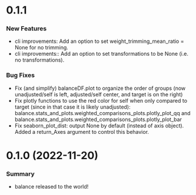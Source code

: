0.1.1
==================
### New Features
- cli improvements: Add an option to set weight_trimming_mean_ratio = None for no trimming.
- cli improvements:: Add an option to set transformations to be None (i.e. no transformations).

### Bug Fixes
- Fix (and simplify) balanceDF.plot to organize the order of groups (now unadjusted/self is left, adjusted/self center, and target is on the right)
- Fix plotly functions to use the red color for self when only compared to target (since in that case it is likely unadjusted): balance.stats_and_plots.weighted_comparisons_plots.plotly_plot_qq and balance.stats_and_plots.weighted_comparisons_plots.plotly_plot_bar
- Fix seaborn_plot_dist: output None by default (instead of axis object). Added a return_Axes argument to control this behavior.


0.1.0 (2022-11-20)
==================
### Summary
- balance released to the world!
